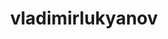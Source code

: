 ---
title: vladimirlukyanov
github: https://github.com/vladimirlukyanov
mode: dark
transition: 1s
score: 95.6
archetype:
- Animation
- Cute
---